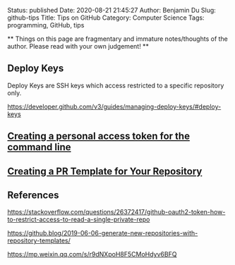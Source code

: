 Status: published
Date: 2020-08-21 21:45:27
Author: Benjamin Du
Slug: github-tips
Title: Tips on GitHub
Category: Computer Science
Tags: programming, GitHub, tips

**
Things on this page are fragmentary and immature notes/thoughts of the author.
Please read with your own judgement!
**


## Deploy Keys

Deploy Keys are SSH keys which access restricted to a specific repository only.

https://developer.github.com/v3/guides/managing-deploy-keys/#deploy-keys

## [Creating a personal access token for the command line](https://help.github.com/en/github/authenticating-to-github/creating-a-personal-access-token-for-the-command-line)

## [Creating a PR Template for Your Repository](https://docs.github.com/en/github/building-a-strong-community/creating-a-pull-request-template-for-your-repository)

## References

https://stackoverflow.com/questions/26372417/github-oauth2-token-how-to-restrict-access-to-read-a-single-private-repo


https://github.blog/2019-06-06-generate-new-repositories-with-repository-templates/

https://mp.weixin.qq.com/s/r9dNXpoH8F5CMoHdyv6BFQ
